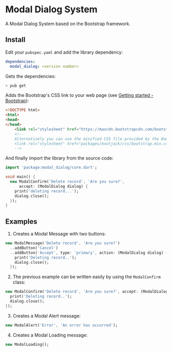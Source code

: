 # Modal Dialog System

A Modal Dialog System based on the Bootstrap framework.

## Install

Edit your `pubspec.yaml` and add the library dependency:

```yaml
dependencies:
  modal_dialog: <version number>
```

Gets the dependencies:

```bash
> pub get
```

Adds the Bootstrap's CSS link to your web page (see [Getting started - Bootstrap](http://getbootstrap.com/getting-started/)):

```html
<!DOCTYPE html>
<html>
<head>
</head>
    <link rel="stylesheet" href="https://maxcdn.bootstrapcdn.com/bootstrap/3.3.7/css/bootstrap.min.css" integrity="sha384-BVYiiSIFeK1dGmJRAkycuHAHRg32OmUcww7on3RYdg4Va+PmSTsz/K68vbdEjh4u" crossorigin="anonymous">
    <!--
    Alternatively you can use the minified CSS file provided by the Bootjack library:
    <link rel="stylesheet" href="packages/bootjack/css/bootstrap.min.css">
    -->
```

And finally import the library from the source code:

```dart
import 'package:modal_dialog/core.dart';

void main() {
  new ModalConfirm('Delete record', 'Are you sure?',
      accept: (ModalDialog dialog) {
    print('deleting record...');
    dialog.close();
  });
}
```

## Examples

1. Creates a Modal Message with two buttons:
```dart
new ModalMessage('Delete record', 'Are you sure?')
  ..addButton('Cancel')
  ..addButton('Accept', type: 'primary', action: (ModalDialog dialog) {
    print('Deleting record..');
    dialog.close();
  });
```

2. The previous example can be written easily by using the `ModalConfirm` class:
```dart
new ModalConfirm('Delete record', 'Are you sure?', accept: (ModalDialog dialog) {
  print('Deleting record..');
  dialog.close();
});
```
3. Creates a Modal Alert message:
```dart
new ModalAlert('Error', 'An error has occurred');
```

4. Creates a Modal Loading message:
```dart
new ModalLoading();
```
